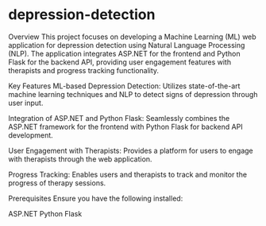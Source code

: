 # depression-detection

Overview
This project focuses on developing a Machine Learning (ML) web application for depression detection using Natural Language Processing (NLP). The application integrates ASP.NET for the frontend and Python Flask for the backend API, providing user engagement features with therapists and progress tracking functionality.

Key Features
ML-based Depression Detection: Utilizes state-of-the-art machine learning techniques and NLP to detect signs of depression through user input.

Integration of ASP.NET and Python Flask: Seamlessly combines the ASP.NET framework for the frontend with Python Flask for backend API development.

User Engagement with Therapists: Provides a platform for users to engage with therapists through the web application.

Progress Tracking: Enables users and therapists to track and monitor the progress of therapy sessions.

Prerequisites
Ensure you have the following installed:

ASP.NET
Python
Flask
